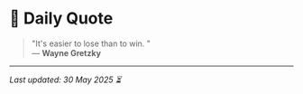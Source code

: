 # 📜 Daily Quote

> "It's easier to lose than to win.  "  
> — **Wayne Gretzky**

---

_Last updated: 30 May 2025 ⏳_
